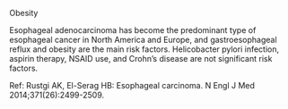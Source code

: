 Obesity

Esophageal adenocarcinoma has become the predominant type of esophageal cancer in North America and
Europe, and gastroesophageal reflux and obesity are the main risk factors. Helicobacter pylori infection,
aspirin therapy, NSAID use, and Crohn’s disease are not significant risk factors.

Ref: Rustgi AK, El-Serag HB: Esophageal carcinoma. N Engl J Med 2014;371(26):2499-2509.